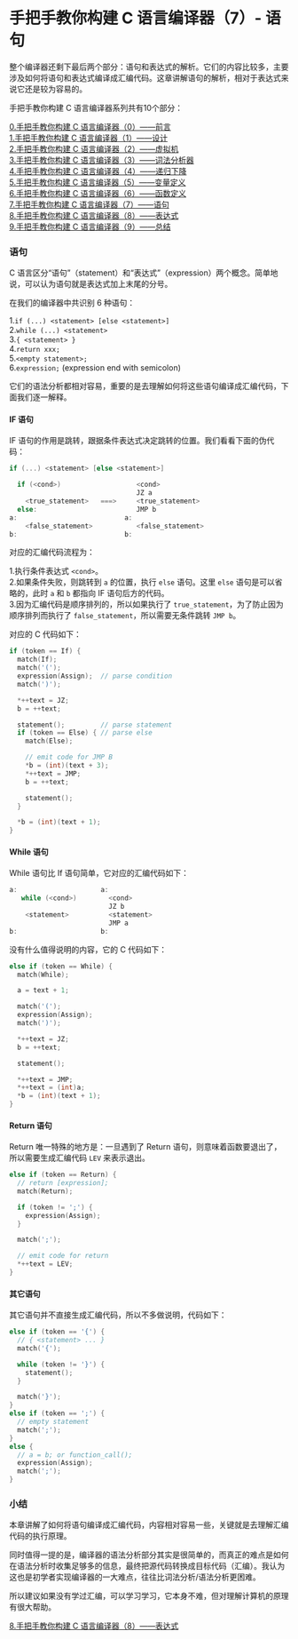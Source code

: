 # 手把手教你构建 C 语言编译器（7）- 语句

整个编译器还剩下最后两个部分：语句和表达式的解析。它们的内容比较多，主要涉及如何将语句和表达式编译成汇编代码。这章讲解语句的解析，相对于表达式来说它还是较为容易的。

手把手教你构建 C 语言编译器系列共有10个部分：

[0.手把手教你构建 C 语言编译器（0）——前言](0前言.md)  
[1.手把手教你构建 C 语言编译器（1）——设计](1设计.md)  
[2.手把手教你构建 C 语言编译器（2）——虚拟机](2虚拟机.md)  
[3.手把手教你构建 C 语言编译器（3）——词法分析器](3词法分析器.md)  
[4.手把手教你构建 C 语言编译器（4）——递归下降](4递归下降.md)  
[5.手把手教你构建 C 语言编译器（5）——变量定义](5变量定义.md)  
[6.手把手教你构建 C 语言编译器（6）——函数定义](6函数定义.md)  
[7.手把手教你构建 C 语言编译器（7）——语句](7语句.md)  
[8.手把手教你构建 C 语言编译器（8）——表达式](8表达式.md)  
[9.手把手教你构建 C 语言编译器（9）——总结](9总结.md)

### 语句

C 语言区分“语句”（statement）和“表达式”（expression）两个概念。简单地说，可以认为语句就是表达式加上末尾的分号。

在我们的编译器中共识别 6 种语句：

1.`if (...) <statement> [else <statement>]`  
2.`while (...) <statement>`  
3.`{ <statement> }`  
4.`return xxx;`  
5.`<empty statement>;`  
6.`expression;` (expression end with semicolon)

它们的语法分析都相对容易，重要的是去理解如何将这些语句编译成汇编代码，下面我们逐一解释。

#### IF 语句

IF 语句的作用是跳转，跟据条件表达式决定跳转的位置。我们看看下面的伪代码：

```c
if (...) <statement> [else <statement>]

  if (<cond>)                   <cond>
                                JZ a
    <true_statement>   ===>     <true_statement>
  else:                         JMP b
a:                           a:
    <false_statement>           <false_statement>
b:                           b:
```

对应的汇编代码流程为：

1.执行条件表达式 `<cond>`。  
2.如果条件失败，则跳转到 `a` 的位置，执行 `else` 语句。这里 `else` 语句是可以省略的，此时 `a` 和 `b` 都指向 IF 语句后方的代码。  
3.因为汇编代码是顺序排列的，所以如果执行了 `true_statement`，为了防止因为顺序排列而执行了 `false_statement`，所以需要无条件跳转 `JMP b`。

对应的 C 代码如下：

```c
if (token == If) {
  match(If);
  match('(');
  expression(Assign);  // parse condition
  match(')');

  *++text = JZ;
  b = ++text;

  statement();         // parse statement
  if (token == Else) { // parse else
    match(Else);

    // emit code for JMP B
    *b = (int)(text + 3);
    *++text = JMP;
    b = ++text;

    statement();
  }

  *b = (int)(text + 1);
}
```

#### While 语句

While 语句比 If 语句简单，它对应的汇编代码如下：

```c
a:                     a:
   while (<cond>)        <cond>
                         JZ b
    <statement>          <statement>
                         JMP a
b:                     b:
```

没有什么值得说明的内容，它的 C 代码如下：

```c
else if (token == While) {
  match(While);

  a = text + 1;

  match('(');
  expression(Assign);
  match(')');

  *++text = JZ;
  b = ++text;

  statement();

  *++text = JMP;
  *++text = (int)a;
  *b = (int)(text + 1);
}
```

#### Return 语句

Return 唯一特殊的地方是：一旦遇到了 Return 语句，则意味着函数要退出了，所以需要生成汇编代码 `LEV` 来表示退出。

```c
else if (token == Return) {
  // return [expression];
  match(Return);

  if (token != ';') {
    expression(Assign);
  }

  match(';');

  // emit code for return
  *++text = LEV;
}
```

#### 其它语句

其它语句并不直接生成汇编代码，所以不多做说明，代码如下：

```c
else if (token == '{') {
  // { <statement> ... }
  match('{');

  while (token != '}') {
    statement();
  }

  match('}');
}
else if (token == ';') {
  // empty statement
  match(';');
}
else {
  // a = b; or function_call();
  expression(Assign);
  match(';');
}
```

### 小结

本章讲解了如何将语句编译成汇编代码，内容相对容易一些，关键就是去理解汇编代码的执行原理。

同时值得一提的是，编译器的语法分析部分其实是很简单的，而真正的难点是如何在语法分析时收集足够多的信息，最终把源代码转换成目标代码（汇编）。我认为这也是初学者实现编译器的一大难点，往往比词法分析/语法分析更困难。

所以建议如果没有学过汇编，可以学习学习，它本身不难，但对理解计算机的原理有很大帮助。

[8.手把手教你构建 C 语言编译器（8）——表达式](8表达式.md)  